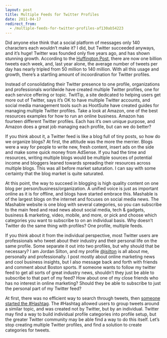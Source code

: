 ```yaml
---
layout: post
title: Multiple Feeds for Twitter Profiles
date: 2011-04-17
redirect_from:
  - /multiple-feeds-for-twitter-profiles-af130ab54223
---
```


Did anyone else think that a social platform of messages only 140 characters each wouldn’t make it? I did, but Twitter succeeded anyways, and it’s huge! Twitter was founded only five years ago, and has shown stunning growth. According to the [Huffington Post](https://www.huffpost.com/entry/twitter-user-statistics_n_835581), there are now one billion tweets each week, and, last year alone, the average number of tweets per day has nearly tripled from 50 million to 140 million. With all this usage and growth, there’s a startling amount of incoordination for Twitter profiles.

Instead of consolidating their Twitter presence to one profile, organizations and professionals worldwide have created multiple Twitter profiles, one for each service offering or topic. TwitTip, a site dedicated to helping users get more out of Twitter, says it’s OK to have multiple Twitter accounts, and social media management tools such as HootSuite have created guides for managing multiple Twitter profiles. Take a look at Amazon, one of the best resources examples for how to run an online business. Amazon has fourteen different Twitter profiles. Each has it’s own unique purpose, and Amazon does a great job managing each profile, but can we do better?

If you think about it, a Twitter feed is like a blog full of tiny posts, so how do we organize blogs? At first, the attitude was the more the merrier. Blogs were a way for people to write new, fresh content, insert ads on the side and make some quick money from AdSense. If you had the time and resources, writing multiple blogs would be multiple sources of potential income and bloggers leaned towards spreading their resources across multiple blogs. This was all before market saturation. I can say with some certainty that the blog market is quite saturated.

At this point, the way to succeed in blogging is high quality content on one blog per person/business/organization. A unified voice is just as important online as it is for offline, and blogs have started embrace this. Mashable is of the largest blogs on the internet and focuses on social media news. The Mashable website is one blog with several categories, so you can subscribe to the main feed and read news about social media, tech & gadgets, business & marketing, video, mobile, and more, or pick and choose which categories you want to subscribe to on an individual basis. Why doesn’t Twitter do the same thing with profiles? One profile, multiple feeds.

If you think about it from the individual perspective, most Twitter users are professionals who tweet about their industry and their personal life on the same profile. Some separate it out into two profiles, but why should that be necessary? I am Jordan Silton, and my profile [@jsilton](https://twitter.com/jsilton) is all about me, personally and professionally. I post mostly about online marketing news and cool business insights, but I also message back and forth with friends and comment about Boston sports. If someone wants to follow my twitter feed to get all sorts of great industry news, shouldn’t they just be able to subscribe to that part of my feed? How about one of my close friends who has no interest in online marketing? Should they be able to subscribe to just the personal part of my Twitter feed?

At first, there was no efficient way to search through tweets, then [someone started the #Hashtag](https://gigaom.com/2010/04/30/the-short-and-illustrious-history-of-twitter-hashtags/). The #Hashtag allowed users to group tweets around a similar topic, and was created not by Twitter, but by an individual. Twitter may find a way to build individual profile categories into profile setup, but the greater Twitter community may be able find a way to do this itself. Let’s stop creating multiple Twitter profiles, and find a solution to create categories for tweets.